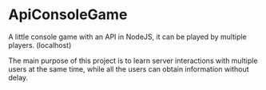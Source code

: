 # ApiConsoleGame

A little console game with an API in NodeJS, it can be played by multiple players. (localhost)

The main purpose of this project is to learn server interactions with multiple users at the same time, while all the users can obtain information without delay.

